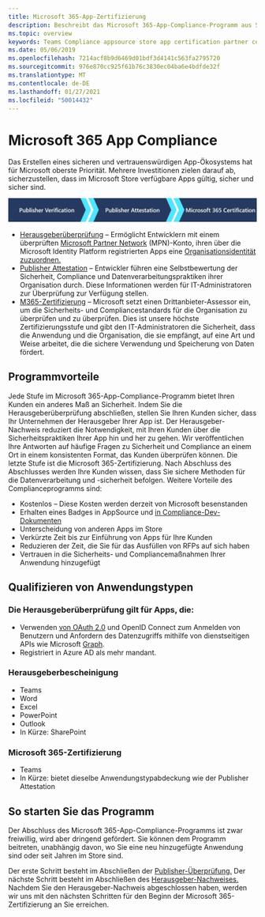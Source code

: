 ```yaml
---
title: Microsoft 365-App-Zertifizierung
description: Beschreibt das Microsoft 365-App-Compliance-Programm aus Store-Apps.
ms.topic: overview
keywords: Teams Compliance appsource store app certification partner center
ms.date: 05/06/2019
ms.openlocfilehash: 7214acf8b9d6469d01bdf3d4141c563fa2795720
ms.sourcegitcommit: 976e870cc925f61b76c3830ec04ba6e4bdfde32f
ms.translationtype: MT
ms.contentlocale: de-DE
ms.lasthandoff: 01/27/2021
ms.locfileid: "50014432"
---
```

# <a name="microsoft-365-app-compliance"></a>Microsoft 365 App Compliance 

Das Erstellen eines sicheren und vertrauenswürdigen App-Ökosystems hat für Microsoft oberste Priorität. Mehrere Investitionen zielen darauf ab, sicherzustellen, dass im Microsoft Store verfügbare Apps gültig, sicher und sicher sind. 

  ![Dreistufiger Ansatz für die App-Compliance](../../../../assets/images/Three_Tiers.png) 

-   [Herausgeberüberprüfung](https://docs.microsoft.com/azure/active-directory/develop/publisher-verification-overview) – Ermöglicht Entwicklern mit einem überprüften [Microsoft Partner Network](https://partner.microsoft.com/membership) (MPN)-Konto, ihren über die Microsoft Identity Platform registrierten Apps eine [Organisationsidentität zuzuordnen.](https://docs.microsoft.com/azure/active-directory/develop/)
-   [Publisher Attestation](https://docs.microsoft.com/microsoft-365-app-certification/docs/enterprise-app-attestation-guide) – Entwickler führen eine Selbstbewertung der Sicherheit, Compliance und Datenverarbeitungspraktiken ihrer Organisation durch. Diese Informationen werden für IT-Administratoren zur Überprüfung zur Verfügung stellen. 
-   [M365-Zertifizierung](https://docs.microsoft.com/microsoft-365-app-certification/docs/enterprise-app-certification-guide) – Microsoft setzt einen Drittanbieter-Assessor ein, um die Sicherheits- und Compliancestandards für die Organisation zu überprüfen und zu überprüfen. Dies ist unsere höchste Zertifizierungsstufe und gibt den IT-Administratoren die Sicherheit, dass die Anwendung und die Organisation, die sie empfängt, auf eine Art und Weise arbeitet, die die sichere Verwendung und Speicherung von Daten fördert.


## <a name="program-benefits"></a>Programmvorteile

Jede Stufe im Microsoft 365-App-Compliance-Programm bietet Ihren Kunden ein anderes Maß an Sicherheit. Indem Sie die Herausgeberüberprüfung abschließen, stellen Sie Ihren Kunden sicher, dass Ihr Unternehmen der Herausgeber Ihrer App ist. Der Herausgeber-Nachweis reduziert die Notwendigkeit, mit Ihren Kunden über die Sicherheitspraktiken Ihrer App hin und her zu gehen. Wir veröffentlichen Ihre Antworten auf häufige Fragen zu Sicherheit und Compliance an einem Ort in einem konsistenten Format, das Kunden überprüfen können. Die letzte Stufe ist die Microsoft 365-Zertifizierung. Nach Abschluss des Abschlusses werden Ihre Kunden wissen, dass Sie sichere Methoden für die Datenverarbeitung und -sicherheit befolgen. Weitere Vorteile des Complianceprogramms sind:
-   Kostenlos – Diese Kosten werden derzeit von Microsoft besenstanden
-   Erhalten eines Badges in AppSource und [in Compliance-Dev-Dokumenten](https://docs.microsoft.com/microsoft-365-app-certification/teams/teams-apps)
-   Unterscheidung von anderen Apps im Store
-   Verkürzte Zeit bis zur Einführung von Apps für Ihre Kunden
-   Reduzieren der Zeit, die Sie für das Ausfüllen von RFPs auf sich haben
-   Vertrauen in die Sicherheits- und Compliancemaßnahmen Ihrer Anwendung hinzugefügt

## <a name="qualifying-application-types"></a>Qualifizieren von Anwendungstypen 
### <a name="publisher-verification-applies-to-apps-which"></a>Die Herausgeberüberprüfung gilt für Apps, die: 
- Verwenden [von OAuth 2.0](https://docs.microsoft.com/azure/active-directory/develop/active-directory-v2-protocols) und OpenID Connect zum Anmelden von Benutzern und Anfordern des Datenzugriffs mithilfe von dienstseitigen APIs wie Microsoft [Graph](https://developer.microsoft.com/graph/). 
- Registriert in Azure AD als mehr mandant. 

### <a name="publisher-attestation"></a>Herausgeberbescheinigung
-   Teams
-   Word
-   Excel
-   PowerPoint
-   Outlook
- In Kürze: SharePoint

### <a name="microsoft-365-certification"></a>Microsoft 365-Zertifizierung
-   Teams
-   In Kürze: bietet dieselbe Anwendungstypabdeckung wie der Publisher Attestation

## <a name="how-to-start-the-program"></a>So starten Sie das Programm

Der Abschluss des Microsoft 365-App-Compliance-Programms ist zwar freiwillig, wird aber dringend gefördert. Sie können dem Programm beitreten, unabhängig davon, wo Sie eine neu hinzugefügte Anwendung sind oder seit Jahren im Store sind. 

Der erste Schritt besteht im Abschließen der [Publisher-Überprüfung.](https://docs.microsoft.com/azure/active-directory/develop/publisher-verification-overview) Der nächste Schritt besteht im Abschließen des [Herausgeber-Nachweises.](https://docs.microsoft.com/microsoft-365-app-certification/docs/attestation) Nachdem Sie den Herausgeber-Nachweis abgeschlossen haben, werden wir uns mit den nächsten Schritten für den Beginn der Microsoft 365-Zertifizierung an Sie erreichen.
